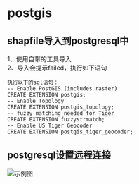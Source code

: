 # postgis   
## shapfile导入到postgresql中
1、使用自带的工具导入   
2、导入会提示failed，执行如下语句      
```
执行以下的sql语句：  
-- Enable PostGIS (includes raster)
CREATE EXTENSION postgis;
-- Enable Topology
CREATE EXTENSION postgis_topology;
-- fuzzy matching needed for Tiger
CREATE EXTENSION fuzzystrmatch;
-- Enable US Tiger Geocoder
CREATE EXTENSION postgis_tiger_geocoder;
```  
## postgresql设置远程连接   
![示例图](../screenshot/postgressql-remote.png)   

